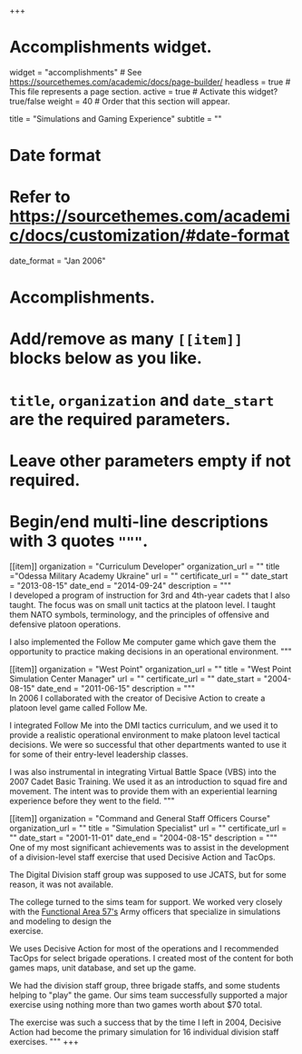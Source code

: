 +++
# Accomplishments widget.
widget = "accomplishments"  # See https://sourcethemes.com/academic/docs/page-builder/
headless = true  # This file represents a page section.
active = true  # Activate this widget? true/false
weight = 40  # Order that this section will appear.

title = "Simulations and Gaming Experience"
subtitle = ""

# Date format
#   Refer to https://sourcethemes.com/academic/docs/customization/#date-format
date_format = "Jan 2006"

# Accomplishments.
#   Add/remove as many `[[item]]` blocks below as you like.
#   `title`, `organization` and `date_start` are the required parameters.
#   Leave other parameters empty if not required.
#   Begin/end multi-line descriptions with 3 quotes `"""`.

[[item]] 
organization = "Curriculum Developer" 
organization_url = "" 
title ="Odessa Military Academy Ukraine" 
url = ""
certificate_url = "" 
date_start = "2013-08-15" 
date_end = "2014-09-24"
description = """  
I developed a program of instruction for 3rd and 4th-year cadets that I also taught.  The focus was on small unit tactics at the platoon level. I taught them NATO symbols, terminology, and the principles of offensive and defensive platoon operations. 

I also implemented the Follow Me computer game which gave them the opportunity to practice making decisions in an operational environment. """

[[item]]
organization = "West Point"
organization_url = ""
title = "West Point Simulation Center Manager"
url = ""
certificate_url = ""
date_start = "2004-08-15"
date_end = "2011-06-15"
description = """  
In 2006 I collaborated with the creator of Decisive Action to create a platoon level game called Follow Me. 

I integrated Follow Me into the DMI tactics curriculum, and we used it to provide a realistic operational environment to make platoon level tactical
decisions. We were so successful that other departments wanted to use it for some of their entry-level leadership classes.  

I was also instrumental in integrating Virtual Battle Space  (VBS) into the 2007 Cadet Basic Training.  We used it as an introduction to squad fire and movement. The intent was to provide them with an experiential learning experience before they went to the field. """

[[item]]
organization = "Command and General Staff Officers Course"
organization_url = ""
title = "Simulation Specialist"
url = ""
certificate_url = ""
date_start = "2001-11-01"
date_end = "2004-08-15"
description = """  
One of my most significant achievements was to assist in the development of a division-level staff exercise that used Decisive Action and TacOps.  

The Digital Division staff group was supposed to use JCATS, but for some reason, it was not available.

The college turned to the sims team for support. We worked very closely with the [Functional Area 57's](https://www.csiac.org/certification/u-s-army-functional-area-57-fa57/) Army officers that specialize in simulations and modeling to design the  
exercise.

We uses Decisive Action for most of the operations and I recommended TacOps for select brigade operations. I created most of the content for both games maps, unit database, and set up the game.  

We had the division staff group, three brigade staffs, and some students helping to "play" the game. Our sims team successfully supported a major exercise using nothing more than two games worth about $70 total.

The exercise was such a success that by the time I left in 2004, Decisive Action had become the primary simulation for 16 individual division staff exercises. """
+++
